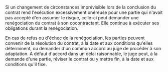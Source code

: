 Si un changement de circonstances imprévisible lors de la conclusion du contrat rend l'exécution excessivement onéreuse pour une partie qui n'avait pas accepté d'en assumer le risque, celle-ci peut demander une renégociation du contrat à son cocontractant. Elle continue à exécuter ses obligations durant la renégociation. 


  

 En cas de refus ou d'échec de la renégociation, les parties peuvent convenir de la résolution du contrat, à la date et aux conditions qu'elles déterminent, ou demander d'un commun accord au juge de procéder à son adaptation. A défaut d'accord dans un délai raisonnable, le juge peut, à la demande d'une partie, réviser le contrat ou y mettre fin, à la date et aux conditions qu'il fixe. 


  
